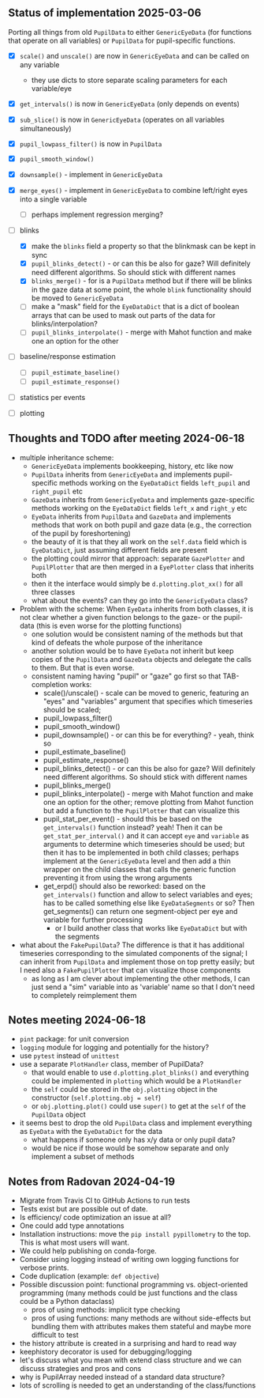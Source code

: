 ## Status of implementation 2025-03-06

Porting all things from old `PupilData` to either `GenericEyeData` (for functions that operate on all variables) or `PupilData` for pupil-specific functions.

- [x] `scale()` and `unscale()` are now in `GenericEyeData` and can be called on any variable
   - they use dicts to store separate scaling parameters for each variable/eye
- [x] `get_intervals()` is now in `GenericEyeData` (only depends on events)
- [x] `sub_slice()` is now in `GenericEyeData` (operates on all variables simultaneously)
- [x] `pupil_lowpass_filter()` is now in `PupilData`
- [x] `pupil_smooth_window()`
- [x] `downsample()`  - implement in `GenericEyeData`
- [x] `merge_eyes()` - implement in `GenericEyeData` to combine left/right eyes into a single variable
  - [ ] perhaps implement regression merging?
- [ ] blinks
  - [x] make the `blinks` field a property so that the blinkmask can be kept in sync
  - [x] `pupil_blinks_detect()` - or can this be also for gaze? Will definitely need different algorithms. So should stick with different names
  - [x] `blinks_merge()` - for is a `PupilData` method but if there will be blinks in the gaze data at some point, the whole `blink` functionality should be moved to `GenericEyeData`
  - [ ] make a "mask" field for the `EyeDataDict` that is a dict of boolean arrays that can be used to mask out parts of the data for blinks/interpolation?
  - [ ] `pupil_blinks_interpolate()` - merge with Mahot function and make one an option for the other
- [ ] baseline/response estimation
  - [ ] `pupil_estimate_baseline()`
  - [ ] `pupil_estimate_response()`
- [ ] statistics per events
- [ ] plotting



## Thoughts and TODO after meeting 2024-06-18

- multiple inheritance scheme:
  - `GenericEyeData` implements bookkeeping, history, etc like now
  - `PupilData` inherits from `GenericEyeData` and implements pupil-specific methods working on the `EyeDataDict` fields `left_pupil` and `right_pupil` etc
  - `GazeData` inherits from `GenericEyeData` and implements gaze-specific methods working on the `EyeDataDict` fields `left_x` and `right_y` etc
  - `EyeData` inherits from `PupilData` and `GazeData` and implements methods that work on both pupil and gaze data (e.g., the correction of the pupil by foreshortening)
  - the beauty of it is that they all work on the `self.data` field which is `EyeDataDict`, just assuming different fields are present
  - the plotting could mirror that approach: separate `GazePlotter` and `PupilPlotter` that are then merged in a `EyePlotter` class that inherits both
  - then it the interface would simply be `d.plotting.plot_xx()` for all three classes
  - what about the events? can they go into the `GenericEyeData` class?
- Problem with the scheme: When `EyeData` inherits from both classes, it is not clear whether a given function belongs to the gaze- or the pupil-data (this is even worse for the plotting functions)
  - one solution would be consistent naming of the methods but that kind of defeats the whole purpose of the inheritance
  - another solution would be to have `EyeData` not inherit but keep copies of the `PupilData` and `GazeData` objects and delegate the calls to them. But that is even worse.
  - consistent naming having "pupil" or "gaze" go first so that TAB-completion works:
    - scale()/unscale() - scale can be moved to generic, featuring an "eyes" and "variables" argument that specifies which timeseries should be scaled; 
    - pupil_lowpass_filter()
    - pupil_smooth_window()
    - pupil_downsample()  - or can this be for everything? - yeah, think so
    - pupil_estimate_baseline() 
    - pupil_estimate_response()
    - pupil_blinks_detect() - or can this be also for gaze? Will definitely need different algorithms. So should stick with different names
    - pupil_blinks_merge()
    - pupil_blinks_interpolate() - merge with Mahot function and make one an option for the other; remove plotting from Mahot function but add a function to the `PupilPlotter` that can visualize this
    - pupil_stat_per_event() - should this be based on the `get_intervals()` function instead? yeah! Then it can be `get_stat_per_interval()` and it can accept `eye` and `variable` as arguments to determine which timeseries should be used; but then it has to be implemented in both child classes; perhaps implement at the `GenericEyeData` level and then add a thin wrapper on the child classes that calls the generic function preventing it from using the wrong arguments
    - get_erpd() should also be reworked: based on the `get_intervals()` function and allow to select variables and eyes; has to be called something else like `EyeDataSegments` or so? Then get_segments() can return one segment-object per eye and variable for further processing
      - or I build another class that works like `EyeDataDict` but with the segments
- what about the `FakePupilData`? The difference is that it has additional timeseries corresponding to the simulated components of the signal; I can inherit from `PupilData` and implement those on top pretty easily; but I need also a `FakePupilPlotter` that can visualize those components
  - as long as I am clever about implementing the other methods, I can just send a "sim" variable into as 'variable' name so that I don't need to completely reimplement them


## Notes meeting 2024-06-18

- `pint` package: for unit conversion
- `logging` module for logging and potentially for the history?
- use `pytest` instead of `unittest`
- use a separate `PlotHandler` class, member of PupilData?
  - that would enable to use `d.plotting.plot_blinks()` and everything could be implemented in `plotting` which would be a `PlotHandler`
  - the `self` could be stored in the `obj.plotting` object in the constructor (`self.plotting.obj = self`)
  - or `obj.plotting.plot()` could use `super()` to get at the `self` of the `PupilData` object
- it seems best to drop the old `PupilData` class and implement everything as `EyeData` with the `EyeDataDict` for the data 
  - what happens if someone only has x/y data or only pupil data? 
  - would be nice if those would be somehow separate and only implement a subset of methods

## Notes from Radovan 2024-04-19

- Migrate from Travis CI to GitHub Actions to run tests
- Tests exist but are possible out of date.
- Is efficiency/ code optimization an issue at all?
- One could add type annotations
- Installation instructions: move the `pip install pypillometry` to the top.
  This is what most users will want.
- We could help publishing on conda-forge.
- Consider using logging instead of writing own logging functions for verbose prints.
- Code duplication (example: `def objective`)
- Possible discussion point: functional programming vs. object-oriented programming (many methods could be just functions and the class could be a Python dataclass)
  - pros of using methods: implicit type checking
  - pros of using functions: many methods are without side-effects but bundling them with attributes makes them stateful and maybe more difficult to test
- the history attribute is created in a surprising and hard to read way
- keephistory decorator is used for debugging/logging
- let's discuss what you mean with extend class structure and we can discuss strategies and pros and cons
- why is PupilArray needed instead of a standard data structure?
- lots of scrolling is needed to get an understanding of the class/functions 



